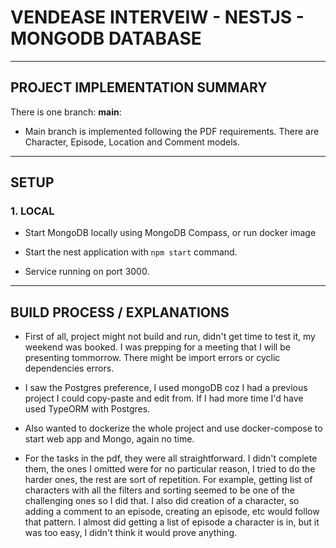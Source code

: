 
# **VENDEASE INTERVEIW - NESTJS - MONGODB DATABASE**

---
## PROJECT IMPLEMENTATION SUMMARY

There is one branch: **main**:

- Main branch is implemented following the PDF requirements. There are Character, Episode, Location and Comment models.



---
## SETUP

### 1. LOCAL
- Start MongoDB locally using MongoDB Compass, or run docker image

- Start the nest application with `npm start` command.

- Service running on port 3000.




---
## BUILD PROCESS / EXPLANATIONS

- First of all, project might not build and run, didn't get time to test it, my weekend was booked. I was prepping for a meeting that I will be presenting tommorrow. There might be import errors or cyclic dependencies errors.

- I saw the Postgres preference, I used mongoDB coz I had a previous project I could copy-paste and edit from. If I had more time I'd have used TypeORM with Postgres.

- Also wanted to dockerize the whole project and use docker-compose to start web app and Mongo, again no time.

- For the tasks in the pdf, they were all straightforward. I didn't complete them, the ones I omitted were for no particular reason, I tried to do the harder ones, the rest are sort of repetition. For example, getting list of characters with all the filters and sorting seemed to be one of the challenging ones so I did that. I also did creation of a character, so adding a comment to an episode, creating an episode, etc would follow that pattern. I almost did getting a list of episode a character is in, but it was too easy, I didn't think it would prove anything.







